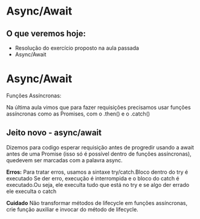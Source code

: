 # Async/Await

## O que veremos hoje:
- Resolução do exercício proposto na aula passada
- Async/Await

# Async/Await

Funções Assíncronas:

Na última aula vimos que para fazer requisições
precisamos usar funções assíncronas como as Promises, com o .then() e o .catch()

## Jeito novo - async/await 
Dizemos para codigo esperar requisição antes de progredir usando a await antes de uma Promise
(isso só é possível dentro de funções assíncronas), quedevem ser marcadas com a palavra async.

**Erros:**
Para tratar erros, usamos a sintaxe try/catch.Bloco dentro do try é executado
Se der erro, execução é interrompida e o bloco do catch é executado.Ou seja, ele execulta tudo que está no try e se algo der errado ele execulta o catch

**Cuidado**
Não transformar métodos de lifecycle em funções
assíncronas, crie função auxiliar e invocar do método de lifecycle.